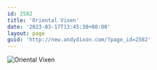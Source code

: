 ```yaml
---
id: 2582
title: 'Oriental Vixen'
date: '2023-03-17T13:45:30+00:00'
layout: page
guid: 'http://new.andydixon.com/?page_id=2582'
---
```


![Oriental Vixen](https://i0.wp.com/assets.g8x2.ldn.idrivee2-23.com/posters/Oriental%20Vixen%2001.jpg?w=1200&ssl=1 "Oriental Vixen")